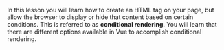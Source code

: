 In this lesson you will learn how to create an HTML tag on your page, but allow the browser to display or hide that content based on certain conditions. This is referred to as **conditional rendering**. You will learn that there are different options available in Vue to accomplish conditional rendering.